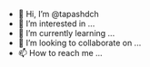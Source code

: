 - 👋 Hi, I’m @tapashdch
- 👀 I’m interested in ...
- 🌱 I’m currently learning ...
- 💞️ I’m looking to collaborate on ...
- 📫 How to reach me ...

<!---
tapashdch/tapashdch is a ✨ special ✨ repository because its `README.md` (this file) appears on your GitHub profile.
You can click the Preview link to take a look at your changes.
--->
